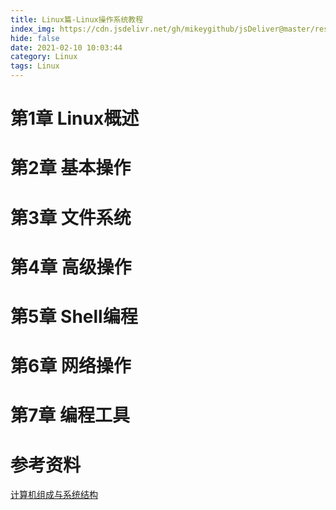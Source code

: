 ```yaml
---
title: Linux篇-Linux操作系统教程
index_img: https://cdn.jsdelivr.net/gh/mikeygithub/jsDeliver@master/resource/img/linux.jpeg
hide: false
date: 2021-02-10 10:03:44
category: Linux
tags: Linux
---
```

# 第1章 Linux概述

# 第2章 基本操作

# 第3章 文件系统

# 第4章 高级操作

# 第5章 Shell编程

# 第6章 网络操作

# 第7章 编程工具

# 参考资料

[计算机组成与系统结构](http://www.xduph.com/)